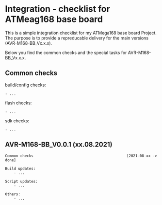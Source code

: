 Integration - checklist for ATMeag168 base board
================================================

This is a simple integration checklist for my ATMega168 base board
Project. The purpose is to provide a repreducable delivery for the
main versions (AVR-M168-BB_Vx.x.x).

Below you find the common checks and the special tasks for AVR-M168-BB_Vx.x.x.


Common checks
-------------

build/config checks:

	- ...

flash checks:

	- ...

sdk checks:

	- ...



AVR-M168-BB_V0.0.1 (xx.08.2021)
------------------------------

	Common checks                                           [2021-08-xx -> done]

	Build updates:
		- ...

	Script updates:
		- ...

	Others:
		- ...

